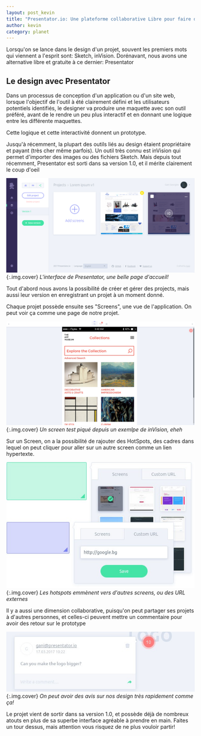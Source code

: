 ```yaml
---
layout: post_kevin
title: "Presentator.io: Une plateforme collaborative Libre pour faire des prototypes"
author: kevin
category: planet
---
```


Lorsqu'on se lance dans le design d'un projet, souvent les premiers mots qui viennent a l'esprit sont: Sketch, inVision. Dorénavant, nous avons une alternative libre et gratuite à ce dernier: Presentator

<!--break-->

## Le design avec Presentator

Dans un processus de conception d'un application ou d'un site web, lorsque l'objectif de l'outil à été clairement défini et les utilisateurs potentiels identifiés, le designer va produire une maquette avec son outil préféré, avant de le rendre un peu plus interactif et en donnant une logique entre les différente maquettes.

Cette logique et cette interactivité donnent un prototype.

Jusqu'à récemment, la plupart des outils liés au design étaient propriétaire et payant (très cher même parfois). Un outil très connu est inVision qui permet d'importer des images ou des fichiers Sketch. Mais depuis tout récemment, Presentator est sorti dans sa version 1.0, et il mérite clairement le coup d'oeil

![interface](/images/presentator_interface.jpg){:.img.cover}
*L'interface de Presentator, une belle page d'accueil!*

Tout d'abord nous avons la possibilité de créer et gérer des projects, mais aussi leur version en enregistrant un projet à un moment donné.

Chaque projet possède ensuite ses "Screens", une vue de l'application. On peut voir ça comme une page de notre projet.

![Screen](/images/presentator_screen.jpg){:.img.cover}
*Un screen test piqué depuis un exemlpe de inVision, eheh*

Sur un Screen, on a la possibilité de rajouter des HotSpots, des cadres dans lequel on peut cliquer pour aller sur un autre screen comme un lien hypertexte.

![Hotspots](/images/presentator_hotspots.jpg){:.img.cover}
*Les hotspots emmènent vers d'autres screens, ou des URL externes*

Il y a aussi une dimension collaborative, puisqu'on peut partager ses projets à d'autres personnes, et celles-ci peuvent mettre un commentaire pour avoir des retour sur le prototype

![Commentaire](/images/presentator_comment.jpg){:.img.cover}
*On peut avoir des avis sur nos design très rapidement comme ça!*

Le projet vient de sortir dans sa version 1.0, et possède déjà de nombreux atouts en plus de sa superbe interface agréable à prendre en main. Faites un tour dessus, mais attention vous risquez de ne plus vouloir partir!
